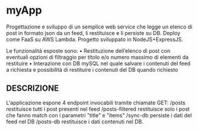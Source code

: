 # myApp
Progettazione e sviluppo di un semplice web service che legge un elenco di post in formato json da un feed, li restituisce e li persiste su DB. Deploy come FaaS su AWS Lambda. Progetto sviluppato in NodeJS+ExpressJS.

Le funzionalità esposte sono:
•	Restituzione dell’elenco di post con eventuali opzioni di filtraggio per titolo e/o numero massimo di elementi da restituire
•	Interazione con DB mySQL nel quale salvare i contenuti del feed a richiesta e possibilità di restituire i contenuti del DB quando richiesto

## DESCRIZIONE

L'applicazione espone 4 endpoint invocabili tramite chiamate GET:
  /posts                    restituisce tutti i post presenti nel feed
  /posts-filtered           restituisce solo i post che fanno match con i parametri "title" e "items"
  /sync-db                  persiste i dati del feed nel DB
  /posts-db                 restituisce i dati contenuti nel DB.
  

